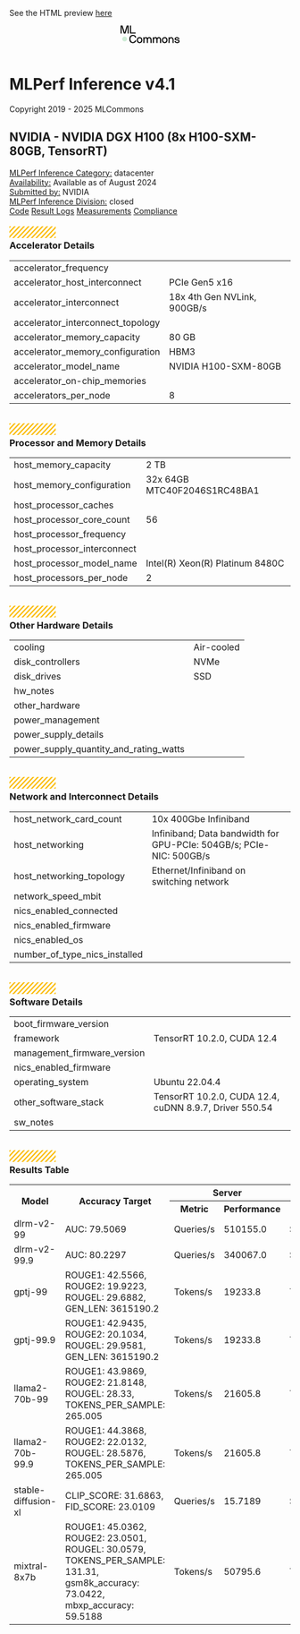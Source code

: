 See the HTML preview [here](https://htmlpreview.github.io/?https://github.com/GATEOverflow/inference_results_v4.1/blob/main/closed/NVIDIA/results/DGX-H100_H100-SXM-80GBx8_TRT/summary.html)
<header class="topbar">
<div class="topbar-container">
<div class="logo">
<a href="/" style="border: none">
<svg xmlns="http://www.w3.org/2000/svg" width="107" height="32" viewBox="0 0 107 32" fill="none">
<path class="svg-text" d="M18.0112 24.3313C18.0112 27.8295 19.5479 29.9324 22.3789 29.9324C24.8053 29.9324 25.8568 28.1733 26.1803 27.1016C26.1871 27.0701 26.2054 27.0424 26.2315 27.0237C26.2577 27.005 26.2899 26.9967 26.3219 27.0004H28.1013C28.1619 27.0004 28.2024 27.0206 28.2024 27.1016C28.2024 28.4361 26.605 31.6513 22.3789 31.6513C17.9303 31.6513 15.9891 28.6181 15.9891 24.3313C15.9891 20.0445 18.3347 17.0114 22.3789 17.0114C26.7869 17.0114 28.2024 20.4489 28.2024 21.5611C28.2024 21.642 28.1619 21.6622 28.1013 21.6622H26.3219C26.2907 21.6618 26.2605 21.6519 26.2352 21.6339C26.2099 21.6158 26.1907 21.5904 26.1803 21.5611C25.877 20.6916 25.048 18.7302 22.3789 18.7302C19.5479 18.7302 18.0112 20.8331 18.0112 24.3313ZM39.3842 26.3331C39.3842 29.4876 37.5239 31.6513 34.3694 31.6513C31.1947 31.6513 29.3547 29.4876 29.3547 26.3331C29.3547 23.1585 31.1947 21.0151 34.3694 21.0151C37.5239 21.0151 39.3842 23.1788 39.3842 26.3331ZM37.4632 26.3331C37.4632 24.2303 36.3106 22.7339 34.3694 22.7339C32.4484 22.7339 31.2756 24.2303 31.2756 26.3331C31.2756 28.4361 32.4484 29.9324 34.3694 29.9324C36.3106 29.9324 37.4632 28.4361 37.4632 26.3331ZM51.7994 21.0151C50.8288 21.0151 49.5145 21.3386 48.7461 22.2284C48.645 22.3295 48.6045 22.3093 48.5034 22.2284C47.553 21.3184 46.9869 21.0151 45.5714 21.0151C44.5806 21.0151 43.5292 21.5004 43.1652 22.2284C43.1247 22.3093 42.963 22.3497 42.9225 22.2284L42.7203 21.3184C42.7001 21.2578 42.6799 21.2173 42.6192 21.2173H41.1027C41.0892 21.2165 41.0757 21.2186 41.063 21.2234C41.0504 21.2281 41.0389 21.2356 41.0294 21.2451C41.0198 21.2547 41.0124 21.2662 41.0076 21.2788C41.0028 21.2914 41.0007 21.305 41.0015 21.3184V31.3479C41.0007 31.3614 41.0028 31.3749 41.0076 31.3875C41.0124 31.4002 41.0198 31.4116 41.0294 31.4212C41.0389 31.4308 41.0504 31.4382 41.063 31.443C41.0757 31.4478 41.0892 31.4498 41.1027 31.449H42.8214C42.8349 31.4498 42.8484 31.4478 42.8611 31.443C42.8737 31.4382 42.8852 31.4308 42.8947 31.4212C42.9043 31.4116 42.9117 31.4002 42.9165 31.3875C42.9213 31.3749 42.9234 31.3614 42.9225 31.3479V25.7873C42.9225 24.21 43.4685 22.7339 45.167 22.7339C47.088 22.7339 47.4317 24.21 47.4317 25.7873V31.3479C47.4303 31.3589 47.4315 31.37 47.435 31.3805C47.4385 31.391 47.4443 31.4006 47.452 31.4086C47.452 31.4288 47.4721 31.449 47.5126 31.449H49.2516C49.2626 31.4504 49.2737 31.4493 49.2842 31.4457C49.2947 31.4422 49.3043 31.4364 49.3123 31.4288C49.3246 31.4191 49.3346 31.4069 49.3416 31.3929C49.3486 31.3789 49.3524 31.3635 49.3527 31.3479V25.7873C49.3527 24.21 49.6965 22.7339 51.5972 22.7339C53.599 22.7339 53.8619 24.2504 53.8619 25.7873V31.3479C53.8611 31.3614 53.8631 31.3749 53.8679 31.3875C53.8727 31.4002 53.8801 31.4116 53.8897 31.4212C53.8992 31.4308 53.9107 31.4382 53.9233 31.443C53.936 31.4478 53.9495 31.4498 53.963 31.449H55.6818C55.6953 31.4498 55.7088 31.4478 55.7215 31.443C55.7341 31.4382 55.7456 31.4308 55.7551 31.4212C55.7647 31.4116 55.7721 31.4002 55.7769 31.3875C55.7817 31.3749 55.7837 31.3614 55.7829 31.3479V25.7873C55.7829 22.7541 54.4281 21.0151 51.7994 21.0151ZM68.9058 21.0151C67.9351 21.0151 66.6208 21.3386 65.8524 22.2284C65.7513 22.3295 65.7109 22.3093 65.6098 22.2284C64.6594 21.3184 64.0933 21.0151 62.6778 21.0151C61.6869 21.0151 60.6355 21.5004 60.2715 22.2284C60.231 22.3093 60.0693 22.3497 60.0289 22.2284L59.8266 21.3184C59.8064 21.2578 59.7862 21.2173 59.7256 21.2173H58.209C58.1955 21.2165 58.182 21.2186 58.1693 21.2234C58.1567 21.2281 58.1452 21.2356 58.1357 21.2451C58.1261 21.2547 58.1187 21.2662 58.1139 21.2788C58.1091 21.2914 58.107 21.305 58.1079 21.3184V31.3479C58.107 31.3614 58.1091 31.3749 58.1139 31.3875C58.1187 31.4002 58.1261 31.4116 58.1357 31.4212C58.1452 31.4308 58.1567 31.4382 58.1693 31.443C58.182 31.4478 58.1955 31.4498 58.209 31.449H59.9277C59.9412 31.4498 59.9547 31.4478 59.9674 31.443C59.98 31.4382 59.9915 31.4308 60.0011 31.4212C60.0106 31.4116 60.018 31.4002 60.0228 31.3875C60.0276 31.3749 60.0297 31.3614 60.0289 31.3479V25.7873C60.0289 24.21 60.5748 22.7339 62.2734 22.7339C64.1943 22.7339 64.538 24.21 64.538 25.7873V31.3479C64.5367 31.3589 64.5378 31.37 64.5413 31.3805C64.5448 31.391 64.5506 31.4006 64.5583 31.4086C64.5583 31.4288 64.5785 31.449 64.6189 31.449H66.3579C66.3689 31.4504 66.38 31.4493 66.3906 31.4457C66.4011 31.4422 66.4107 31.4364 66.4186 31.4288C66.431 31.4191 66.441 31.4069 66.448 31.3929C66.4549 31.3789 66.4587 31.3635 66.459 31.3479V25.7873C66.459 24.21 66.8028 22.7339 68.7035 22.7339C70.7054 22.7339 70.9682 24.2504 70.9682 25.7873V31.3479C70.9674 31.3614 70.9695 31.3749 70.9743 31.3875C70.9791 31.4002 70.9865 31.4117 70.996 31.4212C71.0056 31.4308 71.0171 31.4382 71.0297 31.443C71.0424 31.4478 71.0559 31.4498 71.0694 31.449H72.7881C72.8016 31.4498 72.8151 31.4478 72.8278 31.443C72.8404 31.4382 72.8519 31.4307 72.8614 31.4212C72.871 31.4116 72.8784 31.4002 72.8832 31.3875C72.888 31.3749 72.89 31.3614 72.8892 31.3479V25.7873C72.8893 22.7541 71.5344 21.0151 68.9058 21.0151ZM84.3741 26.3331C84.3741 29.4876 82.5139 31.6513 79.3594 31.6513C76.1848 31.6513 74.3446 29.4876 74.3446 26.3331C74.3446 23.1585 76.1848 21.0151 79.3594 21.0151C82.5139 21.0151 84.3741 23.1788 84.3741 26.3331ZM82.4531 26.3331C82.4531 24.2303 81.3006 22.7339 79.3594 22.7339C77.4384 22.7339 76.2656 24.2303 76.2656 26.3331C76.2656 28.4361 77.4384 29.9324 79.3594 29.9324C81.3006 29.9324 82.4531 28.4361 82.4531 26.3331ZM90.9861 21.0151C89.6314 21.0151 88.7416 21.642 88.3372 22.2486C88.2967 22.3093 88.135 22.3497 88.1147 22.2284L87.9125 21.3184C87.8924 21.2578 87.8721 21.2173 87.8115 21.2173H86.2949C86.2814 21.2165 86.2679 21.2186 86.2552 21.2234C86.2426 21.2282 86.2311 21.2356 86.2216 21.2451C86.212 21.2547 86.2046 21.2662 86.1998 21.2788C86.195 21.2914 86.193 21.305 86.1938 21.3184V31.3479C86.193 31.3614 86.195 31.3749 86.1998 31.3875C86.2046 31.4002 86.212 31.4116 86.2216 31.4212C86.2311 31.4307 86.2426 31.4382 86.2552 31.443C86.2679 31.4478 86.2814 31.4498 86.2949 31.449H88.0136C88.0271 31.4498 88.0406 31.4478 88.0533 31.443C88.0659 31.4382 88.0774 31.4308 88.087 31.4212C88.0965 31.4117 88.1039 31.4002 88.1087 31.3875C88.1135 31.3749 88.1156 31.3614 88.1147 31.3479V25.7873C88.1147 24.21 89.0854 22.7339 90.7839 22.7339C92.7858 22.7339 93.4733 24.2504 93.4733 25.7873V31.3479C93.4724 31.3614 93.4745 31.3749 93.4793 31.3875C93.4841 31.4002 93.4915 31.4116 93.5011 31.4212C93.5106 31.4307 93.5221 31.4382 93.5347 31.443C93.5474 31.4478 93.5609 31.4498 93.5744 31.449H95.2931C95.3066 31.4498 95.3201 31.4478 95.3328 31.443C95.3454 31.4382 95.3569 31.4307 95.3664 31.4212C95.376 31.4116 95.3834 31.4002 95.3882 31.3875C95.393 31.3749 95.3951 31.3614 95.3942 31.3479V25.7873C95.3943 23.1585 93.9181 21.0151 90.9861 21.0151ZM101.501 25.3424C100.489 25.2008 99.0335 25.1806 99.0335 24.028C99.0335 23.4011 99.7009 22.7339 101.217 22.7339C102.855 22.7339 103.745 23.4618 103.745 24.574C103.744 24.5875 103.746 24.601 103.751 24.6136C103.756 24.6263 103.763 24.6377 103.773 24.6473C103.782 24.6569 103.794 24.6643 103.806 24.6691C103.819 24.6738 103.833 24.6759 103.846 24.6751H105.585C105.646 24.6751 105.666 24.6346 105.666 24.574C105.666 22.1879 103.705 21.0151 101.217 21.0151C98.71 21.0151 97.1126 22.3699 97.1126 24.028C97.1126 26.5354 99.5592 26.8387 101.501 27.0611C102.35 27.1623 104.028 27.2431 104.028 28.3957C104.028 29.71 102.532 29.9324 101.501 29.9324C99.8829 29.9324 98.8515 29.1034 98.8515 28.0924C98.8484 28.0631 98.8341 28.0361 98.8114 28.0172C98.7888 27.9983 98.7597 27.989 98.7302 27.9913H97.0318C97.0183 27.9904 97.0048 27.9925 96.9921 27.9973C96.9795 28.0021 96.968 28.0095 96.9584 28.0191C96.9489 28.0286 96.9415 28.0401 96.9367 28.0527C96.9319 28.0654 96.9298 28.0789 96.9306 28.0924C96.9306 30.0336 98.4269 31.6513 101.501 31.6513C104.028 31.6513 105.949 30.7009 105.949 28.3957C105.949 25.8074 103.523 25.6254 101.501 25.3424ZM14.6563 0.32H11.3806C11.3199 0.32 11.2795 0.340186 11.239 0.421062L7.63978 12.5535C7.6334 12.5754 7.62009 12.5946 7.60186 12.6083C7.58363 12.6219 7.56145 12.6293 7.53866 12.6293C7.51587 12.6293 7.4937 12.6219 7.47547 12.6083C7.45723 12.5946 7.44393 12.5754 7.43754 12.5535L3.83828 0.421062C3.79785 0.340186 3.75741 0.32 3.69672 0.32H0.420997C0.407509 0.319181 0.394001 0.321233 0.381365 0.326021C0.368729 0.330809 0.357253 0.338224 0.347696 0.347777C0.338138 0.357329 0.330716 0.368801 0.325921 0.381434C0.321125 0.394067 0.319065 0.407574 0.319877 0.421062V14.4543C0.319059 14.4677 0.321114 14.4813 0.325906 14.4939C0.330699 14.5065 0.338119 14.518 0.347677 14.5276C0.357236 14.5371 0.368714 14.5446 0.381353 14.5493C0.393992 14.5541 0.407505 14.5562 0.420997 14.5554H2.13972C2.15322 14.5562 2.16673 14.5541 2.17937 14.5493C2.19201 14.5445 2.20348 14.5371 2.21304 14.5276C2.2226 14.518 2.23002 14.5065 2.23481 14.4939C2.23961 14.4813 2.24166 14.4677 2.24084 14.4543V2.34206C2.24077 2.3167 2.25014 2.29222 2.26713 2.27339C2.28412 2.25456 2.30752 2.24273 2.33275 2.2402C2.35799 2.23767 2.38326 2.24463 2.40365 2.25972C2.42403 2.2748 2.43807 2.29694 2.44303 2.32181L6.00191 14.4543C6.01669 14.4846 6.03969 14.5101 6.06829 14.528C6.09689 14.5459 6.12993 14.5554 6.16366 14.5554H8.91366C8.94739 14.5554 8.98043 14.5459 9.00903 14.528C9.03763 14.5101 9.06063 14.4846 9.07541 14.4543L12.6343 2.32181C12.6545 2.22075 12.8365 2.2005 12.8365 2.34206V14.4543C12.8357 14.4677 12.8377 14.4813 12.8425 14.4939C12.8473 14.5065 12.8547 14.518 12.8643 14.5276C12.8738 14.5371 12.8853 14.5445 12.898 14.5493C12.9106 14.5541 12.9241 14.5562 12.9376 14.5554H14.6563C14.6698 14.5562 14.6833 14.5541 14.696 14.5493C14.7086 14.5445 14.7201 14.5371 14.7297 14.5276C14.7392 14.518 14.7466 14.5065 14.7514 14.4939C14.7562 14.4813 14.7583 14.4677 14.7575 14.4543V0.421062C14.7583 0.407575 14.7562 0.394069 14.7514 0.381437C14.7466 0.368804 14.7392 0.357333 14.7296 0.347781C14.7201 0.338229 14.7086 0.330814 14.696 0.326025C14.6833 0.321236 14.6698 0.319183 14.6563 0.32ZM17.3146 14.5554H27.1463C27.1598 14.5562 27.1733 14.5541 27.186 14.5493C27.1986 14.5445 27.2101 14.5371 27.2196 14.5276C27.2292 14.518 27.2366 14.5065 27.2414 14.4939C27.2462 14.4813 27.2483 14.4677 27.2474 14.4543V12.9377C27.2482 12.9242 27.2462 12.9107 27.2414 12.8981C27.2366 12.8854 27.2292 12.874 27.2196 12.8644C27.2101 12.8549 27.1986 12.8475 27.1859 12.8427C27.1733 12.8379 27.1598 12.8358 27.1463 12.8366H19.2356C19.2221 12.8374 19.2086 12.8354 19.1959 12.8306C19.1833 12.8258 19.1718 12.8184 19.1623 12.8088C19.1527 12.7993 19.1453 12.7878 19.1405 12.7751C19.1357 12.7625 19.1336 12.749 19.1344 12.7355V0.421062C19.1353 0.407578 19.1332 0.394075 19.1284 0.381446C19.1236 0.368816 19.1162 0.357346 19.1066 0.347794C19.0971 0.338243 19.0856 0.330826 19.073 0.326035C19.0604 0.321244 19.0469 0.319187 19.0334 0.32H17.3146C17.3011 0.319188 17.2876 0.321246 17.275 0.326037C17.2623 0.330829 17.2509 0.338245 17.2413 0.347797C17.2318 0.357348 17.2243 0.368818 17.2195 0.381447C17.2148 0.394077 17.2127 0.407579 17.2135 0.421062V14.4543C17.2127 14.4677 17.2147 14.4812 17.2195 14.4939C17.2243 14.5065 17.2317 14.518 17.2413 14.5276C17.2508 14.5371 17.2623 14.5445 17.2749 14.5493C17.2876 14.5541 17.3011 14.5562 17.3146 14.5554Z" fill="black"/>
<path class="svg-dot" d="M7.53727 28.5216C9.90654 28.5216 11.8272 26.6009 11.8272 24.2316C11.8272 21.8623 9.90654 19.9417 7.53727 19.9417C5.16799 19.9417 3.24731 21.8623 3.24731 24.2316C3.24731 26.6009 5.16799 28.5216 7.53727 28.5216Z" fill="#CCEBD4"/>
</svg>
</a>
</div>
</div>
</header>
<main class="resultpage">
<div class="welcome-section">
<div class="welcome-section-wrapper">
<div class="titlebarcontainer">
<div class="titlebar">
<h1 class="main-title">MLPerf Inference v4.1</h1>
<p class="main-title-description">Copyright 2019 - 2025 MLCommons</p>
</div>
</div>
<div class="table table-full submittertitle">
<h2>NVIDIA - NVIDIA DGX H100 (8x H100-SXM-80GB, TensorRT)</h2>
</div>
<div class="test-details-container table-half">
<div class="test-details">
<div class="details-group">
<span id="license_num" class="details-cell"><a href="">MLPerf Inference Category:</a></span>
<span id="license_num_val" class="details-cell">datacenter</span>
</div>
<div class="details-group">
<span id="sw_avail" class="details-cell"><a href="">Availability:</a></span>
<span id="sw_avail_val" class="details-cell">Available  as of August 2024</span>
</div>
</div>
<div class="test-details">
<div class="details-group">
<span id="tester" class="details-cell"><a href="">Submitted by:</a></span>
<span id="tester_val" class="details-cell">NVIDIA</span>
</div>
<div class="details-group">
<span id="test_date" class="details-cell"><a href="">MLPerf Inference Division:</a></span>
<span id="test_date_val" class="details-cell">closed</span>
</div>
</div>
</div>

</div>
<div class="welcome-section-wrapper">
<div class="button-container">
<a href="https://github.com/gateoverflow/inference_results_v4.1/tree/main/closed/NVIDIA/code/DGX-H100_H100-SXM-80GBx8_TRT" class="button">Code</a>
<a href="https://github.com/gateoverflow/inference_results_v4.1/tree/main/closed/NVIDIA/results/DGX-H100_H100-SXM-80GBx8_TRT" class="button">Result Logs</a>
<a href="https://github.com/gateoverflow/inference_results_v4.1/tree/main/closed/NVIDIA/measurements/DGX-H100_H100-SXM-80GBx8_TRT" class="button">Measurements</a>
<a href="https://github.com/gateoverflow/inference_results_v4.1/tree/main/closed/NVIDIA/compliance/DGX-H100_H100-SXM-80GBx8_TRT" class="button">Compliance</a>
</div>
</div>
</div>
<div class="details-container">
<div class="table-half table-striped">
<div class="table-wrapper"><div class="yellow-strip floater" data-speed="0.1" style="transform: translate3d(0px, 19px, 0px);">
<svg role="presentation" aria-hidden="true" width="83" height="21" viewBox="0 0 83 21" fill="none" xmlns="http://www.w3.org/2000/svg">
<path d="M0 0L0 3.42863L3.24487 0L0 0Z" fill="#FBBC04"></path>
<path d="M8.29399 0L0 8.76368L0 12.202L11.5481 0L8.29399 0Z" fill="#FBBC04"></path>
<path d="M16.5972 0L0 17.5371L0 20.9754L19.8513 0L16.5972 0Z" fill="#FBBC04"></path>
<path d="M24.9016 0L5.02734 20.9998H8.28142L28.1557 0L24.9016 0Z" fill="#FBBC04"></path>
<path d="M33.2024 0L13.3281 20.9998H16.5822L36.4565 0L33.2024 0Z" fill="#FBBC04"></path>
<path d="M41.5071 0L21.6328 20.9998H24.8869L44.7611 0L41.5071 0Z" fill="#FBBC04"></path>
<path d="M49.8079 0L29.9336 20.9998H33.1923L53.0619 0L49.8079 0Z" fill="#FBBC04"></path>
<path d="M58.1119 0L38.2422 20.9998H41.4963L61.3659 0L58.1119 0Z" fill="#FBBC04"></path>
<path d="M66.4165 0L46.5469 20.9998H49.801L69.6706 0L66.4165 0Z" fill="#FBBC04"></path>
<path d="M74.7212 0L54.8516 20.9998H58.1056L77.9753 0L74.7212 0Z" fill="#FBBC04"></path>
<path d="M66.4064 20.9989L82.999 3.4618V0.0234375L63.1523 20.9989H66.4064Z" fill="#FBBC04"></path>
<path d="M74.7111 20.9989L83.0005 12.2352V8.79688L71.457 20.9989H74.7111Z" fill="#FBBC04"></path>
<path d="M82.9981 20.9989V17.5703L79.7578 20.9989H82.9981Z" fill="#FBBC04"></path>
</svg>
</div>

<h3>Accelerator Details</h3>
<div class="table-container">
<table class="table">
<tr><td>accelerator_frequency</td><td></td></tr><tr><td>accelerator_host_interconnect</td><td>PCIe Gen5 x16</td></tr><tr><td>accelerator_interconnect</td><td>18x 4th Gen NVLink, 900GB/s</td></tr><tr><td>accelerator_interconnect_topology</td><td></td></tr><tr><td>accelerator_memory_capacity</td><td>80 GB</td></tr><tr><td>accelerator_memory_configuration</td><td>HBM3</td></tr><tr><td>accelerator_model_name</td><td>NVIDIA H100-SXM-80GB</td></tr><tr><td>accelerator_on-chip_memories</td><td></td></tr><tr><td>accelerators_per_node</td><td>8</td></tr></table></div></div>
<div class="table-wrapper"><div class="yellow-strip floater" data-speed="0.1" style="transform: translate3d(0px, 19px, 0px);">
<svg role="presentation" aria-hidden="true" width="83" height="21" viewBox="0 0 83 21" fill="none" xmlns="http://www.w3.org/2000/svg">
<path d="M0 0L0 3.42863L3.24487 0L0 0Z" fill="#FBBC04"></path>
<path d="M8.29399 0L0 8.76368L0 12.202L11.5481 0L8.29399 0Z" fill="#FBBC04"></path>
<path d="M16.5972 0L0 17.5371L0 20.9754L19.8513 0L16.5972 0Z" fill="#FBBC04"></path>
<path d="M24.9016 0L5.02734 20.9998H8.28142L28.1557 0L24.9016 0Z" fill="#FBBC04"></path>
<path d="M33.2024 0L13.3281 20.9998H16.5822L36.4565 0L33.2024 0Z" fill="#FBBC04"></path>
<path d="M41.5071 0L21.6328 20.9998H24.8869L44.7611 0L41.5071 0Z" fill="#FBBC04"></path>
<path d="M49.8079 0L29.9336 20.9998H33.1923L53.0619 0L49.8079 0Z" fill="#FBBC04"></path>
<path d="M58.1119 0L38.2422 20.9998H41.4963L61.3659 0L58.1119 0Z" fill="#FBBC04"></path>
<path d="M66.4165 0L46.5469 20.9998H49.801L69.6706 0L66.4165 0Z" fill="#FBBC04"></path>
<path d="M74.7212 0L54.8516 20.9998H58.1056L77.9753 0L74.7212 0Z" fill="#FBBC04"></path>
<path d="M66.4064 20.9989L82.999 3.4618V0.0234375L63.1523 20.9989H66.4064Z" fill="#FBBC04"></path>
<path d="M74.7111 20.9989L83.0005 12.2352V8.79688L71.457 20.9989H74.7111Z" fill="#FBBC04"></path>
<path d="M82.9981 20.9989V17.5703L79.7578 20.9989H82.9981Z" fill="#FBBC04"></path>
</svg>
</div>

<h3>Processor and Memory Details</h3>
<div class="table-container">
<table class="table">
<tr><td>host_memory_capacity</td><td>2 TB</td></tr><tr><td>host_memory_configuration</td><td>32x 64GB MTC40F2046S1RC48BA1</td></tr><tr><td>host_processor_caches</td><td></td></tr><tr><td>host_processor_core_count</td><td>56</td></tr><tr><td>host_processor_frequency</td><td></td></tr><tr><td>host_processor_interconnect</td><td></td></tr><tr><td>host_processor_model_name</td><td>Intel(R) Xeon(R) Platinum 8480C</td></tr><tr><td>host_processors_per_node</td><td>2</td></tr></table></div></div>
</div>
<div class="table-half table-striped">
<div class="table-wrapper"><div class="yellow-strip floater" data-speed="0.1" style="transform: translate3d(0px, 19px, 0px);">
<svg role="presentation" aria-hidden="true" width="83" height="21" viewBox="0 0 83 21" fill="none" xmlns="http://www.w3.org/2000/svg">
<path d="M0 0L0 3.42863L3.24487 0L0 0Z" fill="#FBBC04"></path>
<path d="M8.29399 0L0 8.76368L0 12.202L11.5481 0L8.29399 0Z" fill="#FBBC04"></path>
<path d="M16.5972 0L0 17.5371L0 20.9754L19.8513 0L16.5972 0Z" fill="#FBBC04"></path>
<path d="M24.9016 0L5.02734 20.9998H8.28142L28.1557 0L24.9016 0Z" fill="#FBBC04"></path>
<path d="M33.2024 0L13.3281 20.9998H16.5822L36.4565 0L33.2024 0Z" fill="#FBBC04"></path>
<path d="M41.5071 0L21.6328 20.9998H24.8869L44.7611 0L41.5071 0Z" fill="#FBBC04"></path>
<path d="M49.8079 0L29.9336 20.9998H33.1923L53.0619 0L49.8079 0Z" fill="#FBBC04"></path>
<path d="M58.1119 0L38.2422 20.9998H41.4963L61.3659 0L58.1119 0Z" fill="#FBBC04"></path>
<path d="M66.4165 0L46.5469 20.9998H49.801L69.6706 0L66.4165 0Z" fill="#FBBC04"></path>
<path d="M74.7212 0L54.8516 20.9998H58.1056L77.9753 0L74.7212 0Z" fill="#FBBC04"></path>
<path d="M66.4064 20.9989L82.999 3.4618V0.0234375L63.1523 20.9989H66.4064Z" fill="#FBBC04"></path>
<path d="M74.7111 20.9989L83.0005 12.2352V8.79688L71.457 20.9989H74.7111Z" fill="#FBBC04"></path>
<path d="M82.9981 20.9989V17.5703L79.7578 20.9989H82.9981Z" fill="#FBBC04"></path>
</svg>
</div>

<h3>Other Hardware Details</h3>
<div class="table-container">
<table class="table">
<tr><td>cooling</td><td>Air-cooled</td></tr><tr><td>disk_controllers</td><td>NVMe</td></tr><tr><td>disk_drives</td><td>SSD</td></tr><tr><td>hw_notes</td><td></td></tr><tr><td>other_hardware</td><td></td></tr><tr><td>power_management</td><td></td></tr><tr><td>power_supply_details</td><td></td></tr><tr><td>power_supply_quantity_and_rating_watts</td><td></td></tr></table></div></div>
<div class="table-wrapper"><div class="yellow-strip floater" data-speed="0.1" style="transform: translate3d(0px, 19px, 0px);">
<svg role="presentation" aria-hidden="true" width="83" height="21" viewBox="0 0 83 21" fill="none" xmlns="http://www.w3.org/2000/svg">
<path d="M0 0L0 3.42863L3.24487 0L0 0Z" fill="#FBBC04"></path>
<path d="M8.29399 0L0 8.76368L0 12.202L11.5481 0L8.29399 0Z" fill="#FBBC04"></path>
<path d="M16.5972 0L0 17.5371L0 20.9754L19.8513 0L16.5972 0Z" fill="#FBBC04"></path>
<path d="M24.9016 0L5.02734 20.9998H8.28142L28.1557 0L24.9016 0Z" fill="#FBBC04"></path>
<path d="M33.2024 0L13.3281 20.9998H16.5822L36.4565 0L33.2024 0Z" fill="#FBBC04"></path>
<path d="M41.5071 0L21.6328 20.9998H24.8869L44.7611 0L41.5071 0Z" fill="#FBBC04"></path>
<path d="M49.8079 0L29.9336 20.9998H33.1923L53.0619 0L49.8079 0Z" fill="#FBBC04"></path>
<path d="M58.1119 0L38.2422 20.9998H41.4963L61.3659 0L58.1119 0Z" fill="#FBBC04"></path>
<path d="M66.4165 0L46.5469 20.9998H49.801L69.6706 0L66.4165 0Z" fill="#FBBC04"></path>
<path d="M74.7212 0L54.8516 20.9998H58.1056L77.9753 0L74.7212 0Z" fill="#FBBC04"></path>
<path d="M66.4064 20.9989L82.999 3.4618V0.0234375L63.1523 20.9989H66.4064Z" fill="#FBBC04"></path>
<path d="M74.7111 20.9989L83.0005 12.2352V8.79688L71.457 20.9989H74.7111Z" fill="#FBBC04"></path>
<path d="M82.9981 20.9989V17.5703L79.7578 20.9989H82.9981Z" fill="#FBBC04"></path>
</svg>
</div>

<h3>Network and Interconnect Details</h3>
<div class="table-container">
<table class="table">
<tr><td>host_network_card_count</td><td>10x 400Gbe Infiniband</td></tr><tr><td>host_networking</td><td>Infiniband; Data bandwidth for GPU-PCIe: 504GB/s; PCIe-NIC: 500GB/s</td></tr><tr><td>host_networking_topology</td><td>Ethernet/Infiniband on switching network</td></tr><tr><td>network_speed_mbit</td><td></td></tr><tr><td>nics_enabled_connected</td><td></td></tr><tr><td>nics_enabled_firmware</td><td></td></tr><tr><td>nics_enabled_os</td><td></td></tr><tr><td>number_of_type_nics_installed</td><td></td></tr></table></div></div>
</div>
<div class="table-full table-striped">
<div class="table-wrapper"><div class="yellow-strip floater" data-speed="0.1" style="transform: translate3d(0px, 19px, 0px);">
<svg role="presentation" aria-hidden="true" width="83" height="21" viewBox="0 0 83 21" fill="none" xmlns="http://www.w3.org/2000/svg">
<path d="M0 0L0 3.42863L3.24487 0L0 0Z" fill="#FBBC04"></path>
<path d="M8.29399 0L0 8.76368L0 12.202L11.5481 0L8.29399 0Z" fill="#FBBC04"></path>
<path d="M16.5972 0L0 17.5371L0 20.9754L19.8513 0L16.5972 0Z" fill="#FBBC04"></path>
<path d="M24.9016 0L5.02734 20.9998H8.28142L28.1557 0L24.9016 0Z" fill="#FBBC04"></path>
<path d="M33.2024 0L13.3281 20.9998H16.5822L36.4565 0L33.2024 0Z" fill="#FBBC04"></path>
<path d="M41.5071 0L21.6328 20.9998H24.8869L44.7611 0L41.5071 0Z" fill="#FBBC04"></path>
<path d="M49.8079 0L29.9336 20.9998H33.1923L53.0619 0L49.8079 0Z" fill="#FBBC04"></path>
<path d="M58.1119 0L38.2422 20.9998H41.4963L61.3659 0L58.1119 0Z" fill="#FBBC04"></path>
<path d="M66.4165 0L46.5469 20.9998H49.801L69.6706 0L66.4165 0Z" fill="#FBBC04"></path>
<path d="M74.7212 0L54.8516 20.9998H58.1056L77.9753 0L74.7212 0Z" fill="#FBBC04"></path>
<path d="M66.4064 20.9989L82.999 3.4618V0.0234375L63.1523 20.9989H66.4064Z" fill="#FBBC04"></path>
<path d="M74.7111 20.9989L83.0005 12.2352V8.79688L71.457 20.9989H74.7111Z" fill="#FBBC04"></path>
<path d="M82.9981 20.9989V17.5703L79.7578 20.9989H82.9981Z" fill="#FBBC04"></path>
</svg>
</div>

<h3>Software Details</h3>
<div class="table-container">
<table class="table">
<tr><td>boot_firmware_version</td><td></td></tr><tr><td>framework</td><td>TensorRT 10.2.0, CUDA 12.4</td></tr><tr><td>management_firmware_version</td><td></td></tr><tr><td>nics_enabled_firmware</td><td></td></tr><tr><td>operating_system</td><td>Ubuntu 22.04.4</td></tr><tr><td>other_software_stack</td><td>TensorRT 10.2.0, CUDA 12.4, cuDNN 8.9.7, Driver 550.54</td></tr><tr><td>sw_notes</td><td></td></tr></table></div></div>
</div>
<div class="table-full table-striped">
<div class="table-wrapper"><div class="yellow-strip floater" data-speed="0.1" style="transform: translate3d(0px, 19px, 0px);">
<svg role="presentation" aria-hidden="true" width="83" height="21" viewBox="0 0 83 21" fill="none" xmlns="http://www.w3.org/2000/svg">
<path d="M0 0L0 3.42863L3.24487 0L0 0Z" fill="#FBBC04"></path>
<path d="M8.29399 0L0 8.76368L0 12.202L11.5481 0L8.29399 0Z" fill="#FBBC04"></path>
<path d="M16.5972 0L0 17.5371L0 20.9754L19.8513 0L16.5972 0Z" fill="#FBBC04"></path>
<path d="M24.9016 0L5.02734 20.9998H8.28142L28.1557 0L24.9016 0Z" fill="#FBBC04"></path>
<path d="M33.2024 0L13.3281 20.9998H16.5822L36.4565 0L33.2024 0Z" fill="#FBBC04"></path>
<path d="M41.5071 0L21.6328 20.9998H24.8869L44.7611 0L41.5071 0Z" fill="#FBBC04"></path>
<path d="M49.8079 0L29.9336 20.9998H33.1923L53.0619 0L49.8079 0Z" fill="#FBBC04"></path>
<path d="M58.1119 0L38.2422 20.9998H41.4963L61.3659 0L58.1119 0Z" fill="#FBBC04"></path>
<path d="M66.4165 0L46.5469 20.9998H49.801L69.6706 0L66.4165 0Z" fill="#FBBC04"></path>
<path d="M74.7212 0L54.8516 20.9998H58.1056L77.9753 0L74.7212 0Z" fill="#FBBC04"></path>
<path d="M66.4064 20.9989L82.999 3.4618V0.0234375L63.1523 20.9989H66.4064Z" fill="#FBBC04"></path>
<path d="M74.7111 20.9989L83.0005 12.2352V8.79688L71.457 20.9989H74.7111Z" fill="#FBBC04"></path>
<path d="M82.9981 20.9989V17.5703L79.7578 20.9989H82.9981Z" fill="#FBBC04"></path>
</svg>
</div>

<h3>Results Table</h3>
<div class="table-container">
<table class="table results-table">
<tr>
<th rowspan="2" class="th-parent">Model</th>
<th rowspan="2" class="th-parent">Accuracy Target</th>
<th colspan="2">Server</th>
<th colspan="2">Offline</th>
</tr>
<tr>

<th>Metric</th>
<th>Performance</th>

<th>Metric</th>
<th>Performance</th>
</tr><tr><td>dlrm-v2-99</td><td>AUC: 79.5069</td><td>Queries/s</td> <td>510155.0</td><td>Samples/s</td> <td>595658.0</td><tr><td>dlrm-v2-99.9</td><td>AUC: 80.2297</td><td>Queries/s</td> <td>340067.0</td><td>Samples/s</td> <td>361613.0</td><tr><td>gptj-99</td><td>ROUGE1: 42.5566, ROUGE2: 19.9223, ROUGEL: 29.6882, GEN_LEN: 3615190.2</td><td>Tokens/s</td> <td>19233.8</td><td>Tokens/s</td> <td>19739.8</td><tr><td>gptj-99.9</td><td>ROUGE1: 42.9435, ROUGE2: 20.1034, ROUGEL: 29.9581, GEN_LEN: 3615190.2</td><td>Tokens/s</td> <td>19233.8</td><td>Tokens/s</td> <td>19739.8</td><tr><td>llama2-70b-99</td><td>ROUGE1: 43.9869, ROUGE2: 21.8148, ROUGEL: 28.33, TOKENS_PER_SAMPLE: 265.005</td><td>Tokens/s</td> <td>21605.8</td><td>Tokens/s</td> <td>24524.9</td><tr><td>llama2-70b-99.9</td><td>ROUGE1: 44.3868, ROUGE2: 22.0132, ROUGEL: 28.5876, TOKENS_PER_SAMPLE: 265.005</td><td>Tokens/s</td> <td>21605.8</td><td>Tokens/s</td> <td>24524.9</td><tr><td>stable-diffusion-xl</td><td>CLIP_SCORE: 31.6863, FID_SCORE: 23.0109</td><td>Queries/s</td> <td>15.7189</td><td>Samples/s</td> <td>16.3484</td><tr><td>mixtral-8x7b</td><td>ROUGE1: 45.0362, ROUGE2: 23.0501, ROUGEL: 30.0579, TOKENS_PER_SAMPLE: 131.31, gsm8k_accuracy: 73.0422, mbxp_accuracy: 59.5188</td><td>Tokens/s</td> <td>50795.6</td><td>Tokens/s</td> <td>52415.9</td></table></div></div>
</div>
</div>
</main>

